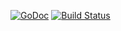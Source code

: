 [![GoDoc](http://godoc.org/github.com/robfig/cron?status.png)](http://godoc.org/github.com/robfig/cron) [![Build Status](https://travis-ci.org/robfig/cron.svg?branch=master)](https://travis-ci.org/robfig/cron)
